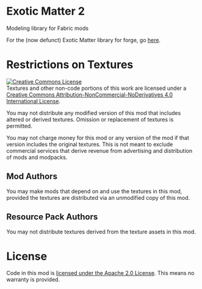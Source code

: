 # Exotic Matter 2
Modeling library for Fabric mods

For the (now defunct) Exotic Matter library for forge, go [here](https://github.com/grondag/Exotic-Matter). 

# Restrictions on Textures
<a rel="license" href="http://creativecommons.org/licenses/by-nc-nd/4.0/"><img alt="Creative Commons License" style="border-width:0" src="https://i.creativecommons.org/l/by-nc-nd/4.0/88x31.png" /></a><br />Textures and other non-code portions of this work are licensed under a <a rel="license" href="http://creativecommons.org/licenses/by-nc-nd/4.0/">Creative Commons Attribution-NonCommercial-NoDerivatives 4.0 International License</a>.

You may not distribute any modified version of this mod that includes altered or derived textures. Omission or replacement of textures is permitted.

You may not charge money for this mod or any version of the mod if that version includes the original textures. This is not meant to exclude commercial services that derive revenue from advertising and distribution of mods and modpacks.

## Mod Authors
You may make mods that depend on and use the textures in this mod, provided the textures are distributed via an unmodified copy of this mod.

## Resource Pack Authors
You may not distribute textures derived from the texture assets in this mod.

# License
Code in this mod is [licensed under the Apache 2.0 License](http://www.apache.org/licenses/LICENSE-2.0). This means no warranty is provided.
